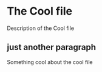 # The Cool file

Description of the Cool file

## just another paragraph

Something cool about the cool file
